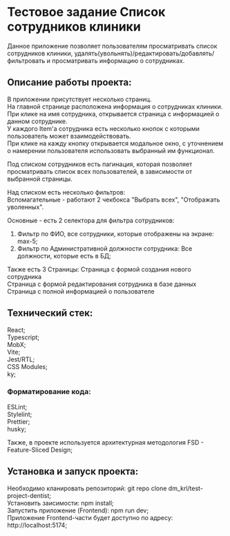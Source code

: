 # Тестовое задание Список сотрудников клиники

Данное приложение позволяет пользователям просматривать список сотрудников клиники, удалять(увольнять)/редактировать/добавлять/фильтровать и просматривать информацию о сотрудниках.

## Описание работы проекта:

В приложении присутствует несколько страниц.  
На главной странице расположена информация о сотрудниках клиники. При клике на имя сотрудника, открывается страница с информацией о данном сотруднике.  
У каждого Item'a сотрудника есть несколько кнопок с которыми пользователь может взаимодействовать.  
При клике на кажду кнопку открывается модальное окно, с уточнением о намерении пользователя использовать выбранный им функционал.

Под списком сотрудников есть пагинация, которая позволяет просматривать список всех пользователей, в зависимости от выбранной страницы.

Над списком есть несколько фильтров:  
Вспомагательные - работают 2 чекбокса "Выбрать всех", "Отображать уволенных".

Основные - есть 2 селектора для фильтра сотрудников:

1.  Фильтр по ФИО, все сотрудники, которые отображены на экране: max-5;
2.  Фильтр по Административной должности сотрудника: Все должности, которые есть в БД;

Также есть 3 Страницы:
Страница с формой создания нового сотрудника  
Страница с формой редактирования сотрудника в базе данных  
Страница с полной информацией о пользователе

## Технический стек:

React;  
Typescript;  
MobX;  
Vite;  
Jest/RTL;  
CSS Modules;  
ky;

### Форматирование кода:

ESLint;  
Stylelint;  
Prettier;  
husky;

Также, в проекте используется архитектурная методология FSD - Feature-Sliced Design;

## Установка и запуск проекта:

Необходимо кланировать репозиторий: git repo clone dm_krl/test-project-dentist;  
Установить заисимости: npm install;  
Запустить приложение (Frontend): npm run dev;  
Приложение Frontend-части будет доступно по адресу: http://localhost:5174;

